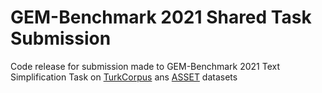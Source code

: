 # GEM-Benchmark 2021 Shared Task Submission
Code release for submission made to GEM-Benchmark 2021 Text Simplification Task on [TurkCorpus](https://huggingface.co/datasets/turk) ans [ASSET](https://huggingface.co/datasets/asset) datasets
